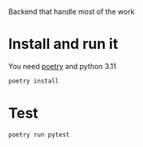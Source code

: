Backend that handle most of the work

# Install and run it

You need [poetry](https://python-poetry.org/docs/) and python 3.11
```bash
poetry install
```

# Test

```bash
poetry run pytest
```
